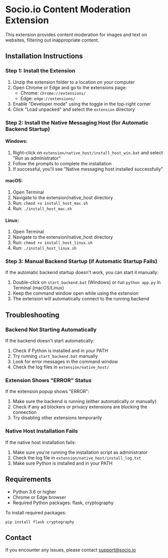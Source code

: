 # Socio.io Content Moderation Extension

This extension provides content moderation for images and text on websites, filtering out inappropriate content.

## Installation Instructions

### Step 1: Install the Extension

1. Unzip the extension folder to a location on your computer
2. Open Chrome or Edge and go to the extensions page:
   - Chrome: `chrome://extensions/`
   - Edge: `edge://extensions/`
3. Enable "Developer mode" using the toggle in the top-right corner
4. Click "Load unpacked" and select the `extension` directory

### Step 2: Install the Native Messaging Host (for Automatic Backend Startup)

#### Windows:
1. Right-click on `extension/native_host/install_host_win.bat` and select "Run as administrator"
2. Follow the prompts to complete the installation
3. If successful, you'll see "Native messaging host installed successfully"

#### macOS:
1. Open Terminal
2. Navigate to the extension/native_host directory
3. Run: `chmod +x install_host_mac.sh`
4. Run: `./install_host_mac.sh`

#### Linux:
1. Open Terminal
2. Navigate to the extension/native_host directory
3. Run: `chmod +x install_host_linux.sh`
4. Run: `./install_host_linux.sh`

### Step 3: Manual Backend Startup (if Automatic Startup Fails)

If the automatic backend startup doesn't work, you can start it manually:

1. Double-click on `start_backend.bat` (Windows) or run `python app.py` in Terminal (macOS/Linux)
2. Keep the command window open while using the extension
3. The extension will automatically connect to the running backend

## Troubleshooting

### Backend Not Starting Automatically

If the backend doesn't start automatically:

1. Check if Python is installed and in your PATH
2. Try running `start_backend.bat` manually
3. Look for error messages in the command window
4. Check the log files in `extension/native_host/`

### Extension Shows "ERROR" Status

If the extension popup shows "ERROR":

1. Make sure the backend is running (either automatically or manually)
2. Check if any ad blockers or privacy extensions are blocking the connection
3. Try disabling other extensions temporarily

### Native Host Installation Fails

If the native host installation fails:

1. Make sure you're running the installation script as administrator
2. Check the log file in `extension/native_host/install_log.txt`
3. Make sure Python is installed and in your PATH

## Requirements

- Python 3.6 or higher
- Chrome or Edge browser
- Required Python packages: flask, cryptography

To install required packages:
```
pip install flask cryptography
```

## Contact

If you encounter any issues, please contact support@socio.io